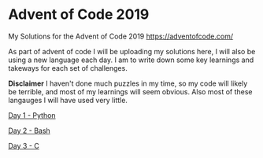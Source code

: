 # Advent of Code 2019 
My Solutions for the Advent of Code 2019
https://adventofcode.com/

As part of advent of code I will be uploading my solutions here, I will also be using a new language each day. 
I am to write down some key learnings and takeways for each set of challenges. 

**Disclaimer**
I haven't done much puzzles in my time, so my code will likely be terrible, and most of my learnings will seem obvious. Also most of these langauges I will have used very little. 

[Day 1 - Python](./day1/)

[Day 2 - Bash](./day2/)

[Day 3 - C](./day3/)

